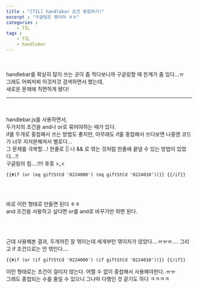 ```yaml
---
title : "[TIL] handlebar 조건 중첩하기!"
excerpt : "구글링은 짱이야 ㅎㅎ"
categories : 
    - TIL
tags : 
    - TIL
    - handlebar
---
```



<br><br> 
handlebar를 확실히 많이 쓰는 곳이 좀 적다보니까 구글링할 때 한계가 좀 있다...ㅠ  
그래도 어찌저찌 이것저것 검색하면서 했는데,  
새로운 문제에 직면하게 됐다!   


---

<br><br> 
handlebar.js를 사용하면서,   
두가지의 조건을 and나 or로 묶어야하는 때가 있다.  
if를 두개로 중첩해서 쓰는 방법도 좋지만, 아무래도 if를 중첩해서 쓰다보면 나중엔 코드가 너무 지저분해져서 별로다...  
그 문제를 극복할...! 한줄로 || 나 && 로 엮는 것처럼 한줄에 끝낼 수 있는 방법이 있었다...!!  
구글링의 힘....!!!! 후훗 >_<  



```
{{#if (or (eq giftStCd '0224000') (eq giftStCd '0224010'))}} {{/if}}
```  

<br><br>   

바로 이런 형태로 만들면 된다 ㅎㅎ  
and 조건을 사용하고 싶다면 or를 and로 바꾸기만 하면 된다.  


<br><br>    

근데 사용해본 결과, 두개까진 잘 엮이는데 세개부턴 엮이지가 않았다....ㅠㅠㅠ....
그리고 if 조건으로는 안 엮인다....  


```
{{#if (or (if giftStCd '0224000') (if giftStCd '0224010'))}} {{/if}}
```  

이런 형태로는 조건이 걸리지 않는다. 어쩔 수 없이 중첩해서 사용해야한다..ㅠㅠ  
그래도 중첩되는 수를 줄일 수 있으니 그나마 다행인 것 같기도 하다 ㅋㅋㅋㅋ  

